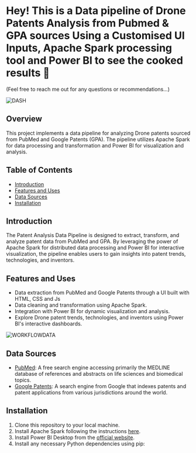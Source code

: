 # Hey! This is a Data pipeline of Drone Patents Analysis from Pubmed &  GPA sources Using a Customised UI Inputs, Apache Spark processing tool and Power BI to see the cooked results 🤭
(Feel free to reach me out for any questions or recommendations...)

![DASH](https://github.com/ZAHIRA201/BigData_Patent_Analysis_ApacheSpark/assets/120922044/affe7713-7d84-4a44-b874-7cbcc2b54107)

## Overview
This project implements a data pipeline for analyzing Drone patents sourced from PubMed and Google Patents (GPA). The pipeline utilizes Apache Spark for data processing and transformation and Power BI for visualization and analysis.

## Table of Contents
- [Introduction](#introduction)
- [Features and Uses](#features)
- [Data Sources](#data-sources)
- [Installation](#installation)



## Introduction
The Patent Analysis Data Pipeline is designed to extract, transform, and analyze patent data from PubMed and GPA. By leveraging the power of Apache Spark for distributed data processing and Power BI for interactive visualization, the pipeline enables users to gain insights into patent trends, technologies, and inventors.

## Features and Uses
- Data extraction from PubMed and Google Patents through a UI built with HTML, CSS and Js
- Data cleaning and transformation using Apache Spark.
- Integration with Power BI for dynamic visualization and analysis.
- Explore Drone patent trends, technologies, and inventors using Power BI's interactive dashboards.

![WORKFLOWDATA](https://github.com/ZAHIRA201/DataPipeline_PatentAnalysis_Sprak/assets/120922044/84953398-f374-47bf-b6c2-dd2ea0e0e5f3)


## Data Sources
- [PubMed](https://pubmed.ncbi.nlm.nih.gov/): A free search engine accessing primarily the MEDLINE database of references and abstracts on life sciences and biomedical topics.
- [Google Patents](https://patents.google.com/): A search engine from Google that indexes patents and patent applications from various jurisdictions around the world.

## Installation
1. Clone this repository to your local machine.
2. Install Apache Spark following the instructions [here](https://spark.apache.org/downloads.html).
3. Install Power BI Desktop from the [official website](https://powerbi.microsoft.com/en-us/desktop/).
4. Install any necessary Python dependencies using pip:
